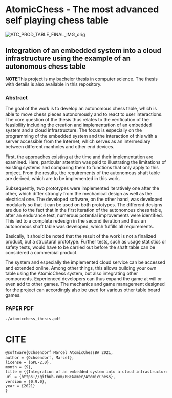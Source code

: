 # AtomicChess - The most advanced self playing chess table


![ATC_PROD_TABLE_FINAL_IMG_orig](https://user-images.githubusercontent.com/9280991/220172093-60a4af1e-1d08-4d89-8e21-97ade77841fa.jpg)




## Integration of an embedded system into a cloud infrastructure using the example of an autonomous chess table

**NOTE**This project is my bachelor thesis in computer science. The thesis with details is also available in this repository.

### Abstract

The goal of the work is to develop an autonomous chess table, which is able to move chess pieces autonomously and to react to user interactions. The core question of the thesis thus relates to the verification of the feasibility including the creation and implementation of an embedded system and a cloud infrastructure. The focus is especially on the programming of the embedded system and the interaction of this with a server accessible from the Internet, which serves as an intermediary between different manholes and other end devices.

First, the approaches existing at the time and their implementation are examined. Here, particular attention was paid to illustrating the limitations of existing systems and comparing them to functions that only apply to this project. From the results, the requirements of the autonomous shaft table are derived, which are to be implemented in this work.

Subsequently, two prototypes were implemented iteratively one after the other, which differ strongly from the mechanical design as well as the electrical one. The developed software, on the other hand, was developed modularly so that it can be used on both prototypes. The different designs are due to the fact that in the first iteration of the autonomous chess table, after an endurance test, numerous potential improvements were identified. This led to a complete redesign in the second iteration and thus an autonomous shaft table was developed, which fulfills all requirements.

Basically, it should be noted that the result of the work is not a finalized product, but a structural prototype. Further tests, such as usage statistics or safety tests, would have to be carried out before the shaft table can be considered a commercial product.

The system and especially the implemented cloud service can be accessed and extended online. Among other things, this allows building your own table using the AtomicChess system, but also integrating other components. Experienced developers can thus expand the game at will or even add to other games. The mechanics and game management designed for the project can accordingly also be used for various other table board games.

### PAPER PDF

`./atomicchess_thesis.pdf`


# CITE

```tex
@software{Ochsendorf_Marcel_AtomicChessBA_2021,
author = {Ochsendorf, Marcel},
license = {GPL-2.0},
month = {9},
title = {{Integration of an embedded system into a cloud infrastructure using the example of an autonomous chess table}},
url = {https://github.com/RBEGamer/AtomicChess},
version = {0.9.0},
year = {2021}
}
```

